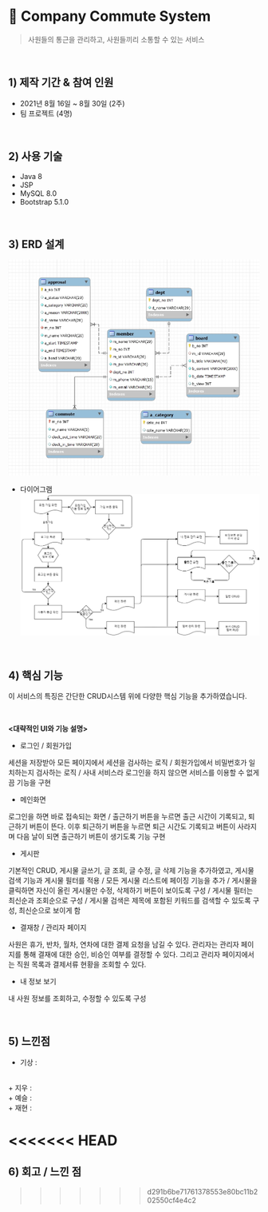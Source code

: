 # :pushpin: Company Commute System

> 사원들의 통근을 관리하고, 사원들끼리 소통할 수 있는 서비스

<br>

## 1) 제작 기간 & 참여 인원
+ 2021년 8월 16일 ~ 8월 30일 (2주)
+ 팀 프로젝트 (4명)

<br>

## 2) 사용 기술
+ Java 8
+ JSP
+ MySQL 8.0
+ Bootstrap 5.1.0

<br>

## 3) ERD 설계 
![CCS_ERD](/img/CCS_ERD.jpg)
<br>
+ 다이어그램
![CCS_Diagram](/img/CCS_Diagram.png)

<br>

## 4) 핵심 기능
이 서비스의 특징은 간단한 CRUD시스템 위에 다양한 핵심 기능을 추가하였습니다.  


<br>

__<대략적인 UI와 기능 설명>__

+ 로그인 / 회원가입

세션을 저장받아 모든 페이지에서 세션을 검사하는 로직 / 회원가입에서 비밀번호가 일치하는지 검사하는 로직 / 사내 서비스라 로그인을 하지 않으면 서비스를 이용할 수 없게끔 기능을 구현 

+ 메인화면 

로그인을 하면 바로 접속되는 화면 / 출근하기 버튼을 누르면 출근 시간이 기록되고, 퇴근하기 버튼이 뜬다. 이후 퇴근하기 버튼을 누르면 퇴근 시간도 기록되고 버튼이 사라지며 다음 날이 되면 출근하기 버튼이 생기도록 기능 구현 

+ 게시판

기본적인 CRUD, 게시물 글쓰기, 글 조회, 글 수정, 글 삭제 기능을 추가하였고, 게시물 검색 기능과 게시물 필터를 적용 / 모든 게시물 리스트에 페이징 기능을 추가 / 게시물을 클릭하면 자신이 올린 게시물만 수정, 삭제하기 버튼이 보이도록 구성 / 
게시물 필터는 최신순과 조회순으로 구성 / 게시물 검색은 제목에 포함된 키워드를 검색할 수 있도록 구성, 최신순으로 보이게 함 

+ 결재창 / 관리자 페이지

사원은 휴가, 반차, 월차, 연차에 대한 결제 요청을 남길 수 있다. 관리자는 관리자 페이지를 통해 결재에 대한 승인, 비승인 여부를 결정할 수 있다. 그리고 관리자 페이지에서는 직원 목록과 결제서류 현황을 조회할 수 있다. 

+ 내 정보 보기

내 사원 정보를 조회하고, 수정할 수 있도록 구성



<br>

## 5) 느낀점

+ 기상 :
<br> 
+ 지우 :
<br> 
+ 예슬 :
<br> 
+ 재현 :
<br> 

<<<<<<< HEAD
=======
## 6) 회고 / 느낀 점

>>>>>>> d291b6be71761378553e80bc11b202550cf4e4c2
